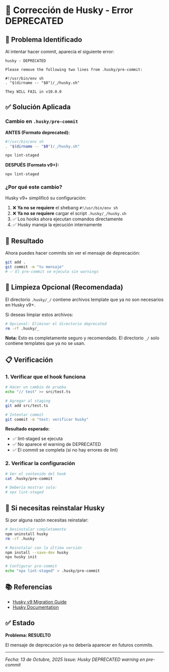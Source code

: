 # 🔧 Corrección de Husky - Error DEPRECATED

## 🐛 Problema Identificado

Al intentar hacer commit, aparecía el siguiente error:

```
husky - DEPRECATED

Please remove the following two lines from .husky/pre-commit:

#!/usr/bin/env sh
. "$(dirname -- "$0")/_/husky.sh"

They WILL FAIL in v10.0.0
```

## ✅ Solución Aplicada

### Cambio en `.husky/pre-commit`

**ANTES (Formato deprecated):**

```bash
#!/usr/bin/env sh
. "$(dirname -- "$0")/_/husky.sh"

npx lint-staged
```

**DESPUÉS (Formato v9+):**

```bash
npx lint-staged
```

### ¿Por qué este cambio?

Husky v9+ simplificó su configuración:

1. ❌ **Ya no se requiere** el shebang `#!/usr/bin/env sh`
2. ❌ **Ya no se requiere** cargar el script `.husky/_/husky.sh`
3. ✅ Los hooks ahora ejecutan comandos directamente
4. ✅ Husky maneja la ejecución internamente

## 🎯 Resultado

Ahora puedes hacer commits sin ver el mensaje de deprecación:

```bash
git add .
git commit -m "tu mensaje"
# ✅ El pre-commit se ejecuta sin warnings
```

## 🧹 Limpieza Opcional (Recomendada)

El directorio `.husky/_/` contiene archivos template que ya no son necesarios en Husky v9+.

Si deseas limpiar estos archivos:

```bash
# Opcional: Eliminar el directorio deprecated
rm -rf .husky/_
```

**Nota:** Esto es completamente seguro y recomendado. El directorio `_/` solo contiene templates que ya no se usan.

## 📋 Verificación

### 1. Verificar que el hook funciona

```bash
# Hacer un cambio de prueba
echo "// test" >> src/test.ts

# Agregar al staging
git add src/test.ts

# Intentar commit
git commit -m "test: verificar husky"
```

**Resultado esperado:**

- ✅ lint-staged se ejecuta
- ✅ No aparece el warning de DEPRECATED
- ✅ El commit se completa (si no hay errores de lint)

### 2. Verificar la configuración

```bash
# Ver el contenido del hook
cat .husky/pre-commit

# Debería mostrar solo:
# npx lint-staged
```

## 🔄 Si necesitas reinstalar Husky

Si por alguna razón necesitas reinstalar:

```bash
# Desinstalar completamente
npm uninstall husky
rm -rf .husky

# Reinstalar con la última versión
npm install --save-dev husky
npx husky init

# Configurar pre-commit
echo "npx lint-staged" > .husky/pre-commit
```

## 📚 Referencias

- [Husky v9 Migration Guide](https://typicode.github.io/husky/migrating-from-v8-to-v9.html)
- [Husky Documentation](https://typicode.github.io/husky/)

## ✅ Estado

**Problema: RESUELTO**

El mensaje de deprecación ya no debería aparecer en futuros commits.

---

_Fecha: 13 de Octubre, 2025_
_Issue: Husky DEPRECATED warning en pre-commit_

